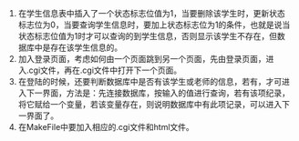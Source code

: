 1. 在学生信息表中插入了一个状态标志位值为1，当要删除该学生时，更新状态标志位为0，当要查询学生信息时，要加上状态标志位为1的条件，也就是说当状态标志位值为1时才可以查询的到学生信息，否则显示该学生不存在，但数据库中是存在该学生信息的。
1. 加入登录页面，考虑如何由一个页面跳到另一个页面，先由登录页面，进入.cgi文件，再在.cgi文件中打开下一个页面。
1. 在登陆的时候，还要判断数据库中是否有该学生或老师的信息，若有，才可进入下一界面，方法是：先连接数据库，按输入的值进行查询，若有该项纪录，将它赋给一个变量，若该变量存在，则说明数据库中有此项记录，可以进入下一界面了。
1. 在MakeFile中要加入相应的.cgi文件和html文件。
